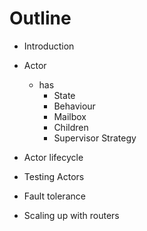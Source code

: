 

# Outline
* Introduction
* Actor
  * has
    * State
    * Behaviour
    * Mailbox
    * Children
    * Supervisor Strategy

* Actor lifecycle
* Testing Actors
* Fault tolerance
* Scaling up with routers